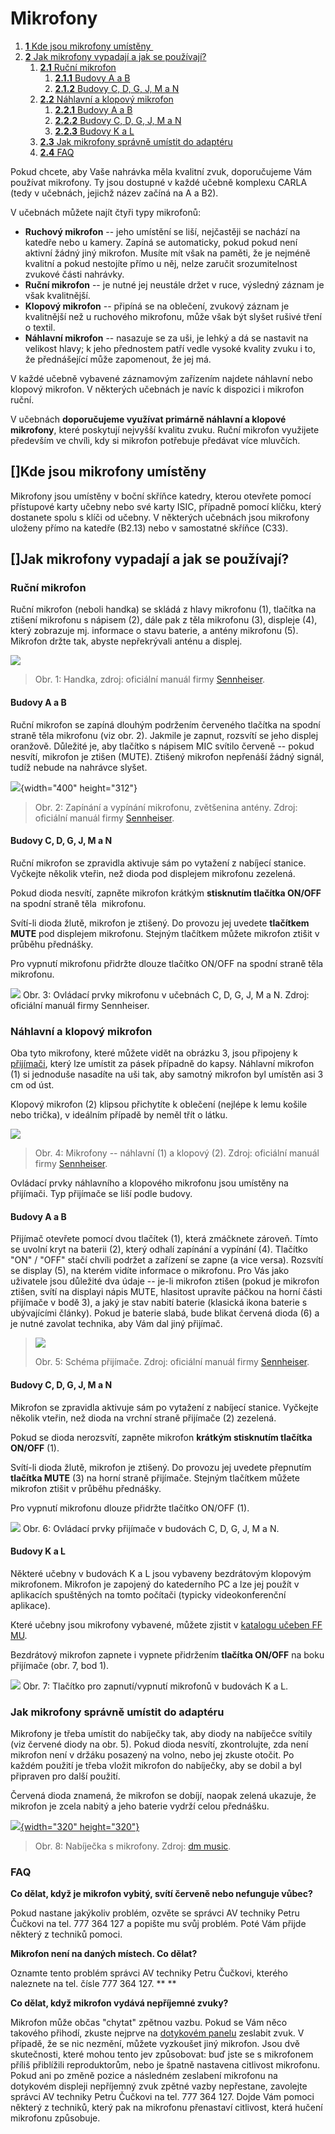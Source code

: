 Mikrofony
=========



1.  [**1** Kde jsou mikrofony
    umístěny ](#TOC-Kde-jsou-mikrofony-um-st-ny-)
2.  [**2** Jak mikrofony vypadají a jak se
    používají?](#TOC-Jak-mikrofony-vypadaj-a-jak-se-pou-vaj-)
    1.  [**2.1** Ruční mikrofon](#TOC-Ru-n-mikrofon)
        1.  [**2.1.1** Budovy A a B](#TOC-Budovy-A-a-B)
        2.  [**2.1.2** Budovy C, D, G, J, M a
            N](#TOC-Budovy-C-D-G-J-M-a-N)
    2.  [**2.2** Náhlavní a klopový
        mikrofon](#TOC-N-hlavn-a-klopov-mikrofon)
        1.  [**2.2.1** Budovy A a B](#TOC-Budovy-A-a-B1)
        2.  [**2.2.2** Budovy C, D, G, J, M a
            N](#TOC-Budovy-C-D-G-J-M-a-N1)
        3.  [**2.2.3** Budovy K a L](#TOC-Budovy-K-a-L)
    3.  [**2.3** Jak mikrofony správně umístit do
        adaptéru](#TOC-Jak-mikrofony-spr-vn-um-stit-do-adapt-ru)
    4.  [**2.4** FAQ](#TOC-FAQ)



Pokud chcete, aby Vaše nahrávka měla kvalitní zvuk, doporučujeme Vám
používat mikrofony. Ty jsou dostupné v každé učebně komplexu CARLA (tedy
v učebnách, jejichž název začíná na A a B2). 

V učebnách můžete najít čtyři typy mikrofonů:

-   **Ruchový mikrofon** -- jeho umístění se liší, nejčastěji se nachází
    na katedře nebo u kamery. Zapíná se automaticky, pokud pokud není
    aktivní žádný jiný mikrofon. Musíte mít však na paměti, že je
    nejméně kvalitní a pokud nestojíte přímo u něj, nelze zaručit
    srozumitelnost zvukové části nahrávky.
-   **Ruční mikrofon** -- je nutné jej neustále držet v ruce, výsledný
    záznam je však kvalitnější.
-   **Klopový mikrofon** -- připíná se na oblečení, zvukový záznam je
    kvalitnější než u ruchového mikrofonu, může však být slyšet rušivé
    tření o textil.
-   **Náhlavní mikrofon** -- nasazuje se za uši, je lehký a dá se
    nastavit na velikost hlavy; k jeho přednostem patří vedle vysoké
    kvality zvuku i to, že přednášející může zapomenout, že jej má.

V každé učebně vybavené záznamovým zařízením najdete náhlavní nebo
klopový mikrofon. V některých učebnách je navíc k dispozici i mikrofon
ruční.

V učebnách **doporučujeme využívat primárně náhlavní a klopové
mikrofony**, které poskytují nejvyšší kvalitu zvuku. Ruční mikrofon
využijete především ve chvíli, kdy si mikrofon potřebuje předávat více
mluvčích.

[]Kde jsou mikrofony umístěny 
-----------------------------------------------------------------

Mikrofony jsou umístěny v boční skříňce katedry, kterou otevřete pomocí
přístupové karty učebny nebo své karty ISIC, případně pomocí klíčku,
který dostanete spolu s klíči od učebny. V některých učebnách jsou
mikrofony uloženy přímo na katedře (B2.13) nebo v samostatné skříňce
(C33).

[]Jak mikrofony vypadají a jak se používají?
------------------------------------------------------------------------------------------

### Ruční mikrofon

Ruční mikrofon (neboli handka) se skládá z hlavy mikrofonu (1), tlačítka
na ztišení mikrofonu s nápisem (2), dále pak z těla mikrofonu (3),
displeje (4), který zobrazuje mj. informace o stavu baterie, a antény
mikrofonu (5). Mikrofon držte tak, abyste nepřekrývali anténu a displej.



[![](mikrofony/mikrofon01_spravnaverze.jpg)
](/mikrofony/mikrofon01_spravnaverze.jpg?attredirects=0)

> Obr. 1: Handka, zdroj: oficiální manuál firmy
> [Sennheiser](https://en-us.sennheiser.com/global-downloads/file/6403/SKM_300_EN_INT.pdf).
>
> 

#### Budovy A a B 

Ruční mikrofon se zapíná dlouhým podržením červeného tlačítka na spodní
straně těla mikrofonu (viz obr. 2). Jakmile je zapnut, rozsvítí se jeho
displej oranžově. Důležité je, aby tlačítko s nápisem MIC svítilo
červeně -- pokud nesvítí, mikrofon je ztišen (MUTE). Ztišený mikrofon
nepřenáší žádný signál, tudíž nebude na nahrávce slyšet.

![](mikrofony/mikrofon02.jpg?height=312&width=400){width="400"
height="312"}

> Obr. 2: Zapínání a vypínání mikrofonu, zvětšenina antény. Zdroj:
> oficiální manuál
> firmy [Sennheiser](https://en-us.sennheiser.com/global-downloads/file/6403/SKM_300_EN_INT.pdf).

####  

#### Budovy C, D, G, J, M a N

Ruční mikrofon se zpravidla aktivuje sám po vytažení z nabíjecí stanice.
Vyčkejte několik vteřin, než dioda pod displejem mikrofonu zezelená.

Pokud dioda nesvítí, zapněte mikrofon krátkým **stisknutím tlačítka
ON/OFF** na spodní straně těla  mikrofonu.

Svítí-li dioda žlutě, mikrofon je ztišený. Do provozu jej uvedete
**tlačítkem MUTE** pod displejem mikrofonu. Stejným tlačítkem můžete
mikrofon ztišit v průběhu přednášky.

Pro vypnutí mikrofonu přidržte dlouze tlačítko ON/OFF na spodní straně
těla mikrofonu.

![](mikrofony/mic_hand_2.png)
Obr. 3: Ovládací prvky mikrofonu v učebnách C, D, G, J, M a N. Zdroj:
oficiální manuál firmy Sennheiser.

### Náhlavní a klopový mikrofon

Oba tyto mikrofony, které můžete vidět na obrázku 3, jsou připojeny k
[přijímači](/mikrofony#TOC-P-ij-ma-ke-klopov-mu-a-n-hlavn-mu-mikrofonu),
který lze umístit za pásek případně do kapsy. Náhlavní mikrofon (1) si
jednoduše nasadíte na uši tak, aby samotný mikrofon byl umístěn asi 3 cm
od úst.

Klopový mikrofon (2) klipsou přichytíte k oblečení (nejlépe k lemu
košile nebo trička), v ideálním případě by neměl třít o látku. 

![](mikrofony/mikrofony_.png)

> Obr. 4: Mikrofony -- náhlavní (1) a klopový (2). Zdroj: oficiální
> manuál firmy
> [Sennheiser](https://en-us.sennheiser.com/global-downloads/file/1909/SK100G3_Instructionsforuse.pdf).
> 



Ovládací prvky náhlavního a klopového mikrofonu jsou umístěny na
přijímači. Typ přijímače se liší podle budovy.

#### Budovy A a B 

Přijímač otevřete pomocí dvou tlačítek (1), která zmáčknete zároveň.
Tímto se uvolní kryt na baterii (2), který odhalí zapínání a vypínání
(4). Tlačítko "ON" / "OFF" stačí chvíli podržet a zařízení se zapne
(a vice versa). Rozsvítí se display (5), na kterém vidíte informace o
mikrofonu. Pro Vás jako uživatele jsou důležité dva údaje -- je-li
mikrofon ztišen (pokud je mikrofon ztišen, svítí na displayi nápis MUTE,
hlasitost upravíte páčkou na horní části přijímače v bodě 3), a jaký je
stav nabití baterie (klasická ikona baterie s ubývajícími články). Pokud
je baterie slabá, bude blikat červená dioda (6) a je nutné zavolat
technika, aby Vám dal jiný přijímač.

> ![](mikrofony/oprava_3.png)
>
> Obr. 5: Schéma přijímače. Zdroj: oficiální manuál firmy
> [Sennheiser](https://en-us.sennheiser.com/global-downloads/file/1909/SK100G3_Instructionsforuse.pdf).

#### Budovy C, D, G, J, M a N

Mikrofon se zpravidla aktivuje sám po vytažení z nabíjecí stanice.
Vyčkejte několik vteřin, než dioda na vrchní straně přijímače (2)
zezelená.

Pokud se dioda nerozsvítí, zapněte mikrofon **krátkým stisknutím
tlačítka ON/OFF** (1).

Svítí-li dioda žlutě, mikrofon je ztišený. Do provozu jej uvedete
přepnutím **tlačítka MUTE** (3) na horní straně přijímače. Stejným
tlačítkem můžete mikrofon ztišit v průběhu přednášky.

Pro vypnutí mikrofonu dlouze přidržte tlačítko ON/OFF (1).

![](mikrofony/Obr%C3%A1zek1.png)
Obr. 6: Ovládací prvky přijímače v budovách C, D, G, J, M a N.

#### Budovy K a L

Některé učebny v budovách K a L jsou vybaveny bezdrátovým klopovým
mikrofonem. Mikrofon je zapojený do katederního PC a lze jej použít v
aplikacích spuštěných na tomto počítači (typicky videokonferenční
aplikace).

Které učebny jsou mikrofony vybavené, můžete zjistit v [katalogu učeben
FF MU](https://www.phil.muni.cz/zamestnanec/katalog-uceben).

Bezdrátový mikrofon zapnete i vypnete přidržením **tlačítka ON/OFF** na
boku přijímače (obr. 7, bod 1).



![](mikrofony/Obr%C3%A1zek2.png)
Obr. 7: Tlačítko pro zapnutí/vypnutí mikrofonů v budovách K a L.

### Jak mikrofony správně umístit do adaptéru

Mikrofony je třeba umístit do nabíječky tak, aby diody na nabíječce
svítily (viz červené diody na obr. 5). Pokud dioda nesvítí,
zkontrolujte, zda není mikrofon není v držáku posazený na volno, nebo
jej zkuste otočit. Po každém použití je třeba vložit mikrofon do
nabíječky, aby se dobil a byl připraven pro další použití.

Červená dioda znamená, že mikrofon se dobíjí, naopak zelená ukazuje, že
mikrofon je zcela nabitý a jeho baterie vydrží celou přednášku.

[![](mikrofony/sennheiser-charging.jpg?height=320&width=320){width="320"
height="320"}](/mikrofony/sennheiser-charging.jpg?attredirects=0)

> Obr. 8: Nabíječka s mikrofony. Zdroj: [dm
> music](http://www.dmmusic.com/sennheiser-l2015-base-charger-unit).



### FAQ

**Co dělat, když je mikrofon vybitý, svítí červeně nebo nefunguje
vůbec?**

Pokud nastane jakýkoliv problém, ozvěte se správci AV techniky Petru
Čučkovi na tel. 777 364 127 a popište mu svůj problém. Poté Vám přijde
některý z techniků pomoci.


**Mikrofon není na daných místech. Co dělat?**

Oznamte tento problém správci AV techniky Petru Čučkovi, kterého
naleznete na tel. čísle 777 364 127.
**
**

**Co dělat, když mikrofon vydává nepříjemné zvuky?**

Mikrofon může občas "chytat" zpětnou vazbu. Pokud se Vám něco takového
přihodí, zkuste nejprve na [dotykovém panelu](/dotykove-panely) zeslabit
zvuk. V případě, že se nic nezmění, můžete vyzkoušet jiný mikrofon. Jsou
dvě skutečnosti, které mohou tento jev způsobovat: buď jste se s
mikrofonem příliš přiblížili reproduktorům, nebo je špatně nastavena
citlivost mikrofonu. Pokud ani po změně pozice a následném zeslabení
mikrofonu na dotykovém displeji nepříjemný zvuk zpětné vazby
nepřestane, zavolejte správci AV techniky Petru Čučkovi na tel. 777 364
127. Dojde Vám pomoci některý z techniků, který pak na mikrofonu
přenastaví citlivost, která hučení mikrofonu způsobuje.
